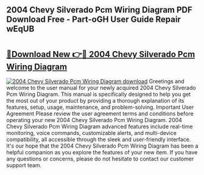 ## 2004 Chevy Silverado Pcm Wiring Diagram PDF Download Free - Part-oGH User Guide Repair wEqUB

# <h2><a href="http://dfknvq.blite.top/?on=2004+Chevy+Silverado+Pcm+Wiring+Diagram">🔗Download New 👉🔴 2004 Chevy Silverado Pcm Wiring Diagram</a></h2>

[![2004 Chevy Silverado Pcm Wiring Diagram download](https://i.imgur.com/lujVjoI.png)](http://dfknvq.blite.top/?on=2004+Chevy+Silverado+Pcm+Wiring+Diagram)
Greetings and welcome to the user manual for your newly acquired 2004 Chevy Silverado Pcm Wiring Diagram. This manual is specifically designed to help you get the most out of your product by providing a thorough explanation of its features, setup, usage, maintenance, and problem-solving. Important User Agreement Please review the user agreement terms and conditions before operating your new 2004 Chevy Silverado Pcm Wiring Diagram. 2004 Chevy Silverado Pcm Wiring Diagram advanced features include real-time monitoring, voice commands, customizable alerts, and multi-device compatibility, all accessible through the sleek and user-friendly interface. It's our hope that the 2004 Chevy Silverado Pcm Wiring Diagram has been a helpful companion as you explore the features of your new item. If you have any questions or concerns, please do not hesitate to contact our customer support team.
